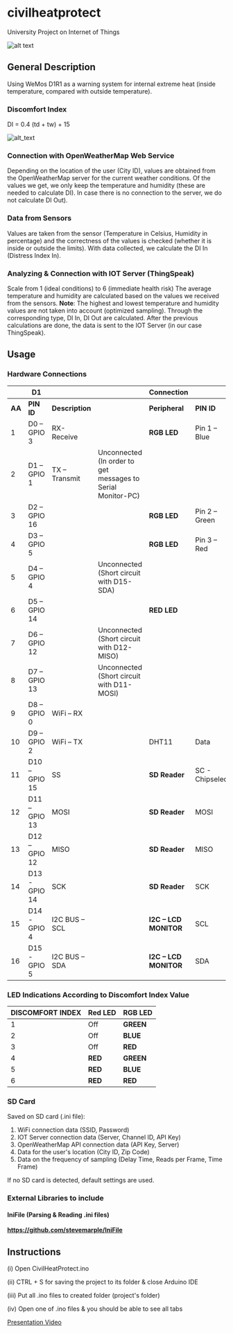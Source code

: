 # civilheatprotect

University Project on Internet of Things

![alt text](https://i.imgur.com/DJxwNIo.jpg)

## General Description

Using WeMos D1R1 as a warning system for internal extreme heat (inside temperature, compared with outside temperature). 

### Discomfort Index

DI = 0.4 (td + tw) + 15

![alt_text](https://cdn.24.co.za/files/Cms/General/d/3649/a016d89036844b31a5a88b06060f0f44.jpg)

### Connection with OpenWeatherMap Web Service

Depending on the location of the user (City ID), values are obtained from the OpenWeatherMap server for the current weather conditions.
Of the values we get, we only keep the temperature and humidity (these are needed to calculate DI).
In case there is no connection to the server, we do not calculate DI Out).

### Data from Sensors

Values are taken from the sensor (Temperature in Celsius, Humidity in percentage) and the correctness of the values is checked (whether it is inside or outside the limits). With data collected, we calculate the DI In (Distress Index In).

### Analyzing & Connection with IOT Server (ThingSpeak)

Scale from 1 (ideal conditions) to 6 (immediate health risk)
The average temperature and humidity are calculated based on the values we received from the sensors.
**Note**: The highest and lowest temperature and humidity values are not taken into account (optimized sampling).
Through the corresponding type, DI In, DI Out are calculated.
After the previous calculations are done, the data is sent to the IOT Server (in our case ThingSpeak).

## Usage

### Hardware Connections

|        | **D1**        |  |                                                             |         **Connection**               |                 |
| ------ | ------------- | --------------- | ----------------------------------------------------------- | --------------------- | --------------- |
| **ΑΑ** | **PIN ID**    | **Description** |                                                             | **Peripheral**        | **PIN ID**      |
| 1      | D0 – GPIO 3   | RX- Receive     |                                                             | **RGB LED**           | Pin 1 – Blue    |
| 2      | D1 – GPIO 1   | TX – Transmit   | Unconnected (In order to get messages to Serial Monitor-PC) |                       |                 |
| 3      | D2 – GPIO 16  |                 |                                                             | **RGB LED**           | Pin 2 – Green   |
| 4      | D3 – GPIO 5   |                 |                                                             | **RGB LED**           | Pin 3 – Red     |
| 5      | D4 – GPIO 4   |                 | Unconnected (Short circuit with D15-SDA)                    |                       |                 |
| 6      | D5 – GPIO 14  |                 |                                                             | **RED LED**           |                 |
| 7      | D6 – GPIO 12  |                 | Unconnected (Short circuit with D12- MISO)                  |                       |                 |
| 8      | D7 – GPIO 13  |                 | Unconnected (Short circuit with D11- MOSI)                  |                       |                 |
| 9      | D8 – GPIO 0   | WiFi – RX       |                                                             |                       |                 |
| 10     | D9 – GPIO 2   | WiFi – TX       |                                                             | DHT11                 | Data            |
| 11     | D10 – GPIO 15 | SS              |                                                             | **SD Reader**         | SC - Chipselect |
| 12     | D11 – GPIO 13 | MOSI            |                                                             | **SD Reader**         | MOSI            |
| 13     | D12 – GPIO 12 | MISO            |                                                             | **SD Reader**         | MISO            |
| 14     | D13 - GPIO 14 | SCK             |                                                             | **SD Reader**         | SCK             |
| 15     | D14 - GPIO 4  | I2C BUS – SCL   |                                                             | **I2C – LCD MONITOR** | SCL             |
| 16     | D15 - GPIO 5  | I2C BUS – SDA   |                                                             | **I2C – LCD MONITOR** | SDA             |

### LED Indications According to Discomfort Index Value

| **DISCOMFORT INDEX** | **Red LED** | **RGB LED** |
| --- | --- | --- |
| 1 | Off | **GREEN** |
| 2 | Off | **BLUE** |
| 3 | Off | **RED** |
| 4 | **RED** | **GREEN** |
| 5 | **RED** | **BLUE** |
| 6 | **RED** | **RED** |

### SD Card

Saved on SD card (.ini file):

1. WiFi connection data (SSID, Password)
2. IOT Server connection data (Server, Channel ID, API Key)
3. OpenWeatherMap API connection data (API Key, Server)
4. Data for the user's location (City ID, Zip Code)
5. Data on the frequency of sampling (Delay Time, Reads per Frame, Time Frame)

If no SD card is detected, default settings are used.

### External Libraries to include

#### IniFile (Parsing & Reading .ini files)
**https://github.com/stevemarple/IniFile**

## Instructions

(i) Open CivilHeatProtect.ino

(ii) CTRL + S for saving the project to its folder & close Arduino IDE

(iii) Put all .ino files to created folder (project's folder)

(iv) Open one of .ino files & you should be able to see all tabs

[Presentation Video](https://drive.google.com/open?id=1v12Vj4M_c8-2nk8seGw2z2mn5uwCNyRZ)
